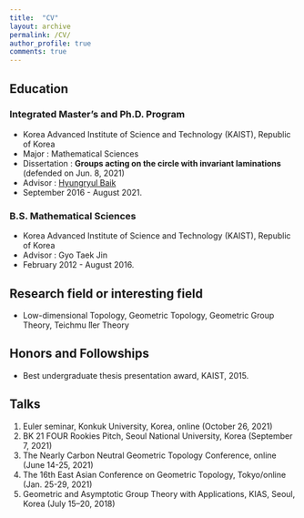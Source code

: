 ```yaml
---
title:  "CV"
layout: archive
permalink: /CV/
author_profile: true
comments: true
---
```


 
## Education

### Integrated Master’s and Ph.D. Program

- Korea Advanced Institute of Science and Technology (KAIST), Republic of Korea
- Major : Mathematical Sciences
- Dissertation : **Groups acting on the circle with invariant laminations** (defended on Jun. 8, 2021)
- Advisor : [Hyungryul Baik](https://sites.google.com/site/hrbaik85/ "Hyungryul Baik's site")
- September 2016 - August 2021.


### B.S. Mathematical Sciences

- Korea Advanced Institute of Science and Technology (KAIST), Republic of Korea
- Advisor : Gyo Taek Jin 
- February 2012 - August 2016.


## Research field or interesting field

- Low-dimensional Topology, Geometric Topology, Geometric Group Theory, Teichmu ̈ller Theory


## Honors and Followships

- Best undergraduate thesis presentation award, KAIST, 2015.


## Talks

1. Euler seminar, Konkuk University, Korea, online (October 26, 2021)
1. BK 21 FOUR Rookies Pitch, Seoul National University, Korea (September 7, 2021) 
1. The Nearly Carbon Neutral Geometric Topology Conference, online (June 14-25, 2021)
1. The 16th East Asian Conference on Geometric Topology, Tokyo/online (Jan. 25-29, 2021)
1. Geometric and Asymptotic Group Theory with Applications, KIAS, Seoul, Korea (July 15–20, 2018)

